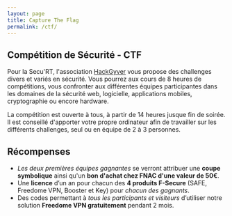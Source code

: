 ```yaml
---
layout: page
title: Capture The Flag
permalink: /ctf/
---
```


## Compétition de Sécurité - CTF

Pour la Secu'RT, l'association [HackGyver]( http://hackgyver.fr ) vous propose des challenges divers et variés en
sécurité. Vous pourrez aux cours de 8 heures de compétitions, vous confronter aux différentes équipes participantes
dans les domaines de la sécurité web, logicielle, applications mobiles, cryptographie ou encore hardware.

La compétition est ouverte à tous, à partir de 14 heures jusque fin de soirée. Il est conseillé d'apporter votre propre
ordinateur afin de travailler sur les différents challenges, seul ou en équipe de 2 à 3 personnes.

Récompenses
-----------

* *Les deux premières équipes gagnantes* se verront attribuer une **coupe symbolique** ainsi qu'un **bon d'achat chez FNAC d'une valeur de 50€**.
* Une **licence** d’un an pour chacun des **4 produits F-Secure** (SAFE, Freedome VPN, Booster et Key) pour *chacun des gagnants*.
* Des codes permettant à *tous les participants et visiteurs* d’utiliser notre solution **Freedome VPN gratuitement** pendant 2 mois.